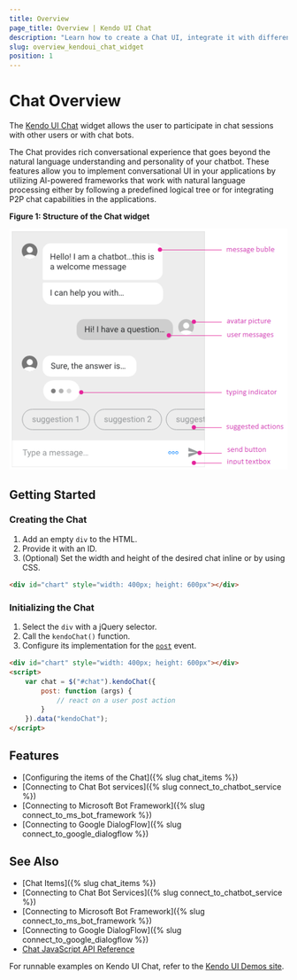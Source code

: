 ```yaml
---
title: Overview
page_title: Overview | Kendo UI Chat
description: "Learn how to create a Chat UI, integrate it with different frameworks and configure its templates."
slug: overview_kendoui_chat_widget
position: 1
---
```


# Chat Overview

The [Kendo UI Chat](http://demos.telerik.com/kendo-ui/chat/index) widget allows the user to participate in chat sessions with other users or with chat bots.

The Chat provides rich conversational experience that goes beyond the natural language understanding and personality of your chatbot. These features allow you to implement conversational UI in your applications by utilizing AI-powered frameworks that work with natural language processing either by following a predefined logical tree or for integrating P2P chat capabilities in the applications.

 **Figure 1: Structure of the Chat widget**

![Template of the MediaPlayer](images/chat-structure-no-toolbar.png)

## Getting Started

### Creating the Chat

1. Add an empty `div` to the HTML.
1. Provide it with an ID.
1. (Optional) Set the width and height of the desired chat inline or by using CSS.

```html
<div id="chart" style="width: 400px; height: 600px"></div>
```

### Initializing the Chat

1. Select the `div` with a jQuery selector.
1. Call the `kendoChat()` function.
1. Configure its implementation for the [`post`](/api/javascript/ui/chat/events/post) event.

```html
<div id="chart" style="width: 400px; height: 600px"></div>
<script>
	var chat = $("#chat").kendoChat({
		post: function (args) {
			// react on a user post action
		}
	}).data("kendoChat");
</script>
```

## Features

* [Configuring the items of the Chat]({% slug chat_items %})
* [Connecting to Chat Bot services]({% slug connect_to_chatbot_service %})
* [Connecting to Microsoft Bot Framework]({% slug connect_to_ms_bot_framework %})
* [Connecting to Google DialogFlow]({% slug connect_to_google_dialogflow %})

## See Also

* [Chat Items]({% slug chat_items %})
* [Connecting to Chat Bot Services]({% slug connect_to_chatbot_service %})
* [Connecting to Microsoft Bot Framework]({% slug connect_to_ms_bot_framework %})
* [Connecting to Google DialogFlow]({% slug connect_to_google_dialogflow %})
* [Chat JavaScript API Reference](/api/javascript/ui/chat)

For runnable examples on Kendo UI Chat, refer to the [Kendo UI Demos site](http://demos.telerik.com/kendo-ui/chat/index).
